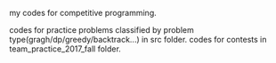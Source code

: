 my codes for competitive programming.

codes for practice problems classified by problem type(gragh/dp/greedy/backtrack...) in src folder.
codes for contests in team_practice_2017_fall folder.
